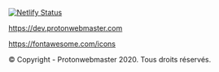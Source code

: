 [![Netlify Status](https://api.netlify.com/api/v1/badges/d6dd9938-c9c7-4a8c-9fd9-203da0faac7f/deploy-status)](https://app.netlify.com/sites/jovial-benz-09d944/deploys)

https://dev.protonwebmaster.com

https://fontawesome.com/icons

&copy; Copyright - Protonwebmaster 2020. Tous droits réservés.
